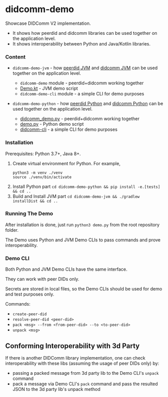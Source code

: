 # didcomm-demo
Showcase DIDComm V2 implementation.

- It shows how peerdid and didcomm libraries can be used together on the application level.
- It shows interoperability between Python and Java/Kotlin libraries.

### Content
- `didcomm-demo-jvm` - how [peerdid JVM](https://github.com/sicpa-dlab/peer-did-jvm) and [didcomm JVM](https://github.com/sicpa-dlab/didcomm-jvm) can be used together on the application level.
  - `didcomm-demo` module - peerdid+didcomm working together
  - [Demo.kt](didcomm-demo-jvm/didcomm-demo/src/main/kotlin/org/didcommx/didcomm/demo/Demo.kt) - JVM demo script
  - `didcomm-demo-cli` module - a simple CLI for demo purposes 
   
- `didcomm-demo-python` - how [peerdid Python](https://github.com/sicpa-dlab/peer-did-python) and [didcomm Python](https://github.com/sicpa-dlab/didcomm-python) can be used together on the application level.
  - [didcomm_demo.py](didcomm-demo-python/didcomm_demo/didcomm_demo.py) - peerdid+didcomm working together
  - [demo.py](didcomm-demo-python/demo.py) - Python demo script
  - [didcomm-cli](didcomm-demo-python/didcomm_demo/didcomm_cli.py) - a simple CLI for demo purposes 

### Installation
Prerequisites: Python 3.7+, Java 8+.

1) Create virtual environment for Python. For example,
    ```
    python3 -m venv ./venv
    source ./venv/bin/activate
    ```
2) Install Python part
  `cd didcomm-demo-python && pip install -e.[tests] && cd ..` 
3) Build and Install JVM part 
   `cd didcomm-demo-jvm && ./gradlew installDist && cd ..`

### Running The Demo
After installation is done, just run `python3 demo.py` from the root repository folder. 

The Demo uses Python and JVM Demo CLIs to pass commands and prove interoperability.

### Demo CLI
Both Python and JVM Demo CLIs have the same interface.

They can work with peer DIDs only.

Secrets are stored in local files, so the Demo CLIs should be used for demo and test purposes only.

Commands:
- `create-peer-did`
- `resolve-peer-did <peer-did>`
- `pack <msg> --from <from-peer-did> --to <to-peer-did>`
- `unpack <msg>`

## Conforming Interoperability with 3d Party
If there is another DIDComm library implementation, one can check interoperability with these libs
(assuming the usage of peer DIDs only) by:
- passing a packed message from 3d party lib to the Demo CLI's `unpack` command
- pack a message via Demo CLI's `pack` command and pass the resulted JSON to the 3d party lib's unpack method
